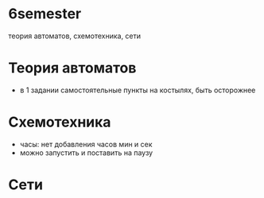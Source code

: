 # 6semester
теория автоматов, схемотехника, сети
# Теория автоматов
- в 1 задании самостоятельные пункты на костылях, быть осторожнее

# Схемотехника
- часы: нет добавления часов мин и сек
- можно запустить и поставить на паузу

# Сети
